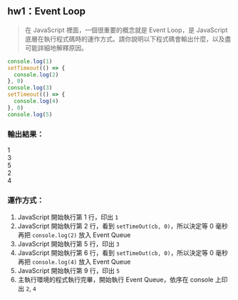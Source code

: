 ## hw1：Event Loop
>在 JavaScript 裡面，一個很重要的概念就是 Event Loop，是 JavaScript 底層在執行程式碼時的運作方式。請你說明以下程式碼會輸出什麼，以及盡可能詳細地解釋原因。

```javascript
console.log(1)
setTimeout(() => {
  console.log(2)
}, 0)
console.log(3)
setTimeout(() => {
  console.log(4)
}, 0)
console.log(5)
```

### 輸出結果：
1  
3  
5  
2  
4  

### 運作方式：
1. JavaScript 開始執行第 1 行，印出 `1`
2. JavaScript 開始執行第 2 行，看到 `setTimeOut(cb, 0)`，所以決定等 0 毫秒再把 `console.log(2)` 放入 Event Queue
3. JavaScript 開始執行第 5 行，印出 `3`
4. JavaScript 開始執行第 6 行，看到 `setTimeOut(cb, 0)`，所以決定等 0 毫秒再把 `console.log(4)` 放入 Event Queue
5. JavaScript 開始執行第 9 行，印出 `5`
6. 主執行環境的程式執行完畢，開始執行 Event Queue，依序在 console 上印出 `2`, `4`